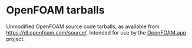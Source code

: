 # OpenFOAM tarballs

Unmodified OpenFOAM source code tarballs, as available from https://dl.openfoam.com/source/. Intended for use by the [OpenFOAM.app](https://github.com/gerlero/openfoam-app) project.

